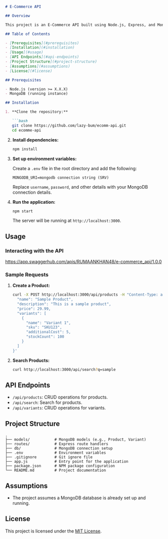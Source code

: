 

```markdown
# E-Commerce API

## Overview

This project is an E-Commerce API built using Node.js, Express, and MongoDB. It provides endpoints for managing products, variants, and searching for products.

## Table of Contents

- [Prerequisites](#prerequisites)
- [Installation](#installation)
- [Usage](#usage)
- [API Endpoints](#api-endpoints)
- [Project Structure](#project-structure)
- [Assumptions](#assumptions)
- [License](#license)

## Prerequisites

- Node.js (version >= X.X.X)
- MongoDB (running instance)

## Installation

1. **Clone the repository:**

   ```bash
   git clone https://github.com/lazy-bum/ecomm-api.git
   cd ecomme-api
   ```

2. **Install dependencies:**

   ```bash
   npm install
   ```

3. **Set up environment variables:**

   Create a `.env` file in the root directory and add the following:

   ```plaintext
   MONGODB_URI=mongodb connection string (SRV)
   ```

   Replace `username`, `password`, and other details with your MongoDB connection details.

4. **Run the application:**

   ```bash
   npm start
   ```

   The server will be running at `http://localhost:3000`.

## Usage

### Interacting with the API

https://app.swaggerhub.com/apis/RUMAANKHAN48/e-commerce_api/1.0.0
### Sample Requests

1. **Create a Product:**

   ```bash
   curl -X POST http://localhost:3000/api/products -H "Content-Type: application/json" -d '{
     "name": "Sample Product",
     "description": "This is a sample product",
     "price": 29.99,
     "variants": [
       {
         "name": "Variant 1",
         "sku": "SKU123",
         "additionalCost": 5,
         "stockCount": 100
       }
     ]
   }'
   ```

2. **Search Products:**

   ```bash
   curl http://localhost:3000/api/search?q=sample
   ```

## API Endpoints

- `/api/products`: CRUD operations for products.
- `/api/search`: Search for products.
- `/api/variants`: CRUD operations for variants.

## Project Structure

```
.
├── models/           # MongoDB models (e.g., Product, Variant)
├── routes/           # Express route handlers
├── db/               # MongoDB connection setup
├── .env              # Environment variables
├── .gitignore        # Git ignore file
├── app.js            # Entry point for the application
├── package.json      # NPM package configuration
└── README.md         # Project documentation
```

## Assumptions

- The project assumes a MongoDB database is already set up and running.


## License

This project is licensed under the [MIT License](LICENSE).
```

